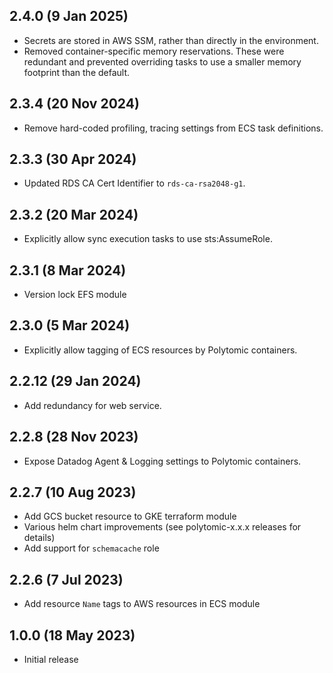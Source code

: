## 2.4.0 (9 Jan 2025)

- Secrets are stored in AWS SSM, rather than directly in the environment.
- Removed container-specific memory reservations. These were redundant and
  prevented overriding tasks to use a smaller memory footprint than the default.

## 2.3.4 (20 Nov 2024)

- Remove hard-coded profiling, tracing settings from ECS task definitions.

## 2.3.3 (30 Apr 2024)

- Updated RDS CA Cert Identifier to `rds-ca-rsa2048-g1`.

## 2.3.2 (20 Mar 2024)

- Explicitly allow sync execution tasks to use sts:AssumeRole.

## 2.3.1 (8 Mar 2024)

- Version lock EFS module

## 2.3.0 (5 Mar 2024)

- Explicitly allow tagging of ECS resources by Polytomic containers.

## 2.2.12 (29 Jan 2024)

- Add redundancy for web service.

## 2.2.8 (28 Nov 2023)

- Expose Datadog Agent & Logging settings to Polytomic containers.

## 2.2.7 (10 Aug 2023)

- Add GCS bucket resource to GKE terraform module
- Various helm chart improvements (see polytomic-x.x.x releases for details)
- Add support for `schemacache` role

## 2.2.6 (7 Jul 2023)

- Add resource `Name` tags to AWS resources in ECS module

## 1.0.0 (18 May 2023)

- Initial release
